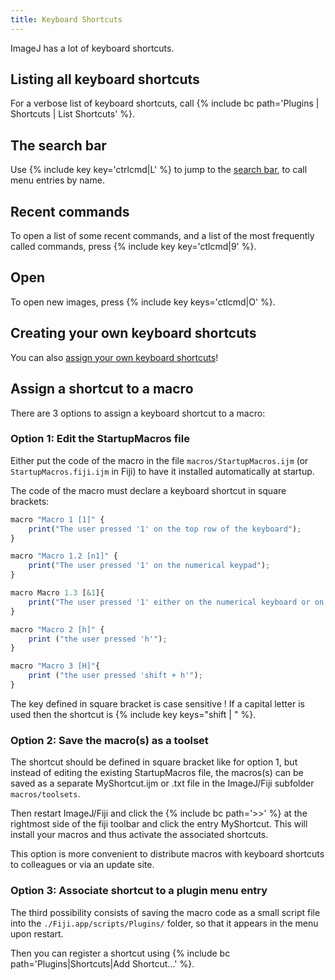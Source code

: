 ```yaml
---
title: Keyboard Shortcuts
---
```


ImageJ has a lot of keyboard shortcuts.

## Listing all keyboard shortcuts

For a verbose list of keyboard shortcuts, call
{% include bc path='Plugins | Shortcuts | List Shortcuts' %}.

## The search bar

Use {% include key key='ctrlcmd|L' %} to jump to the
[search bar](/learn/getting-started#the-search-bar),
to call menu entries by name.

## Recent commands

To open a list of some recent commands, and a list of the most frequently
called commands, press {% include key key='ctlcmd|9' %}.

## Open

To open new images, press {% include key keys='ctlcmd|O' %}.

## Creating your own keyboard shortcuts

You can also
[assign your own keyboard shortcuts](/ij/docs/guide/146-31.html#toc-Subsection-31.2)!

## Assign a shortcut to a macro

There are 3 options to assign a keyboard shortcut to a macro:

### Option 1: Edit the StartupMacros file

Either put the code of the macro in the file `macros/StartupMacros.ijm`
(or `StartupMacros.fiji.ijm` in Fiji) to have it installed automatically at
startup.

The code of the macro must declare a keyboard shortcut in square brackets:

```javascript
macro "Macro 1 [1]" {
    print("The user pressed '1' on the top row of the keyboard");
}

macro "Macro 1.2 [n1]" {
    print("The user pressed '1' on the numerical keypad");
}

macro Macro 1.3 [&1]{
    print("The user pressed '1' either on the numerical keyboard or on the top row of the keyboard. This is new since ImageJ v1.53a, thanks to Norbert Vischer.")
}

macro "Macro 2 [h]" {
    print ("the user pressed 'h'");
}

macro "Macro 3 [H]"{
    print ("the user pressed 'shift + h'");
}
```

The key defined in square bracket is case sensitive ! If a capital letter is used then the shortcut is {% include key keys="shift | <key>" %}.

### Option 2: Save the macro(s) as a toolset

The shortcut should be defined in square bracket like for option 1, but instead
of editing the existing StartupMacros file, the macros(s) can be saved as a
separate MyShortcut.ijm or .txt file in the ImageJ/Fiji subfolder
`macros/toolsets`.

Then restart ImageJ/Fiji and click the {% include bc path='&gt;&gt;' %} at the
rightmost side of the fiji toolbar and click the entry MyShortcut. This will
install your macros and thus activate the associated shortcuts.

This option is more convenient to distribute macros with keyboard shortcuts to
colleagues or via an update site.

### Option 3: Associate shortcut to a plugin menu entry

The third possibility consists of saving the macro code as a small script file
into the `./Fiji.app/scripts/Plugins/` folder, so that it appears in the menu
upon restart.

Then you can register a shortcut using
{% include bc path='Plugins|Shortcuts|Add Shortcut...' %}.
